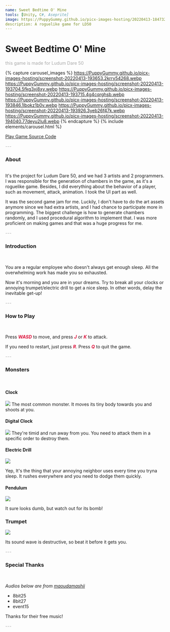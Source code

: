 ```yaml
---
name: Sweet Bedtime O' Mine
tools: [Unity, C#, Aseprite]
image: https://PuppyGummy.github.io/picx-images-hosting/20220413-184732.3uup4gm1ha.webp
description: A roguelike game for LD50
---
```


# Sweet Bedtime O' Mine

<p style="color:DarkGrey">
this game is made for Ludum Dare 50</p>

{% capture carousel_images %}
https://PuppyGummy.github.io/picx-images-hosting/screenshot-20220413-193653.2krry54268.webp
https://PuppyGummy.github.io/picx-images-hosting/screenshot-20220413-193704.5fkg3xj8xy.webp
https://PuppyGummy.github.io/picx-images-hosting/screenshot-20220413-193715.4g4cqrghsb.webp
https://PuppyGummy.github.io/picx-images-hosting/screenshot-20220413-193846.1lbokz1b0v.webp
https://PuppyGummy.github.io/picx-images-hosting/screenshot-20220413-193926.3yeb26f47k.webp
https://PuppyGummy.github.io/picx-images-hosting/screenshot-20220413-194040.77deyu2lu8.webp
{% endcapture %}
{% include elements/carousel.html %}

<!-- {% include elements/button.html link="https://chocolate-kami.itch.io/sweet-bedtime-o-mine" text="Play Game" block=true %} -->

<div class="d-flex w-100 gap-2">
  <!-- Button 1: Play Demo -->
  <a class="m-1 btn btn-primary flex-grow-1" href="https://chocolate-kami.itch.io/sweet-bedtime-o-mine">
    Play Game
  </a>

  <!-- Button 2: Download -->
  <a class="m-1 btn btn-secondary flex-grow-1" href="https://github.com/gamemagics/Sweet-Bedtime-O-Mine">
    Source Code
  </a>
</div>

<p class="text-center" style="color:DarkGrey">
---
</p>

<h3 class="text-center">
About
</h3>

<br>
It's the project for Ludum Dare 50, and we had 3 artists and 2 programmers. 
I was responsible for the generation of chambers in the game, as it's a roguelike game. Besides, I did everything about the behavior of a player, such as movement, attack, animation. I took the UI part as well.

It was the second game jam for me. Luckily, I don't have to do the art assets anymore since we had extra artists, and I had chance to participate more in programming. The biggest challenge is how to generate chambers randomly, and I used procedural algorithm to implement that. I was more proficient on making games and that was a huge progress for me.
<br>

<p class="text-center" style="color:DarkGrey">
---
</p>

<h3 class="text-center"> 
Introduction
</h3>
<br>

You are a regular employee who doesn't always get enough sleep. All the overwhelming work has made you so exhausted.

Now it's morning and you are in your dreams. Try to break all your clocks or annoying trumpet/electric drill to get a nice sleep. In other words, delay the inevitable get-up!

<p class="text-center" style="color:DarkGrey">
---
</p>

<h3 class="text-center"> 
How to Play
</h3>
<br>


Press <font color=Crimson><b><i>WASD</i></b></font> to move, and press <font color=Crimson><b><i>J</i></b></font> or <font color=Crimson><b><i>K</i></b></font> to attack. 

If you need to restart, just press <font color=Crimson><b><i>R</i></b></font>. Press <font color=Crimson><b><i>Q</i></b></font> to quit the game.

<p class="text-center" style="color:DarkGrey">
---
</p>
<h3 class="text-center"> 
Monsters
</h3>
<br>

#### Clock

![](https://PuppyGummy.github.io/picx-images-hosting/ClockWalk1.7zqagkj7jz.webp)
The most common monster. It moves its tiny body towards you and shoots at you.

#### Digital Clock

![](https://PuppyGummy.github.io/picx-images-hosting/BlueRun1.7ax0wjvojj.webp)
They're timid and run away from you. You need to attack them in a specific order to destroy them.

#### Electric Drill

![](https://PuppyGummy.github.io/picx-images-hosting/DrillIdle1.2velrajabk.webp)

Yep, It's the thing that your annoying neighbor uses every time you tryna sleep. It rushes everywhere and you need to dodge them quickly.

#### Pendulum

![](https://PuppyGummy.github.io/picx-images-hosting/PendulumIdle1.6t6z7yuayo.webp)

It sure looks dumb, but watch out for its bomb!

### Trumpet

![](https://PuppyGummy.github.io/picx-images-hosting/TrumpetIdle4.4uashmosnl.webp)

Its sound wave is destructive, so beat it before it gets you.

<p class="text-center" style="color:DarkGrey">
---
</p>
<h3 class="text-center"> 
Special Thanks
</h3>
<br>

*Audios below are from [maoudamashii](https://maou.audio/)*
- 8bit25
- 8bit27
- event15

Thanks for their free music!

<p class="text-center" style="color:DarkGrey">
---
</p>